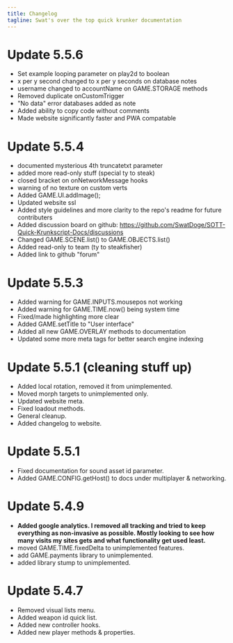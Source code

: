 ```yaml
---
title: Changelog
tagline: Swat's over the top quick krunker documentation
---
```


# Update 5.5.6
- Set example looping parameter on play2d to boolean
- x per y second changed to x per y seconds on database notes
- username changed to accountName on GAME.STORAGE methods
- Removed duplicate onCustomTrigger
- "No data" error databases added as note
- Added ability to copy code without comments
- Made website significantly faster and PWA compatable


# Update 5.5.4
- documented mysterious 4th truncatetxt parameter
- added more read-only stuff (special ty to steak)
- closed bracket on onNetworkMessage hooks
- warning of no texture on custom verts
- Added GAME.UI.addImage();
- Updated website ssl
- Added style guidelines and more clarity to the repo's readme for future contributers
- Added discussion board on github: https://github.com/SwatDoge/SOTT-Quick-Krunkscript-Docs/discussions
- Changed GAME.SCENE.list() to GAME.OBJECTS.list()
- Added read-only to team (ty to steakfisher)
- Added link to github "forum"

# Update 5.5.3
- Added warning for GAME.INPUTS.mousepos not working
- Added warning for GAME.TIME.now() being system time
- Fixed/made highlighting more clear
- Added GAME.setTitle to "User interface"
- Added all new GAME.OVERLAY methods to documentation
- Updated some more meta tags for better search engine indexing

# Update 5.5.1 (cleaning stuff up)
- Added local rotation, removed it from unimplemented.
- Moved morph targets to unimplemented only.
- Updated website meta.
- Fixed loadout methods.
- General cleanup.
- Added changelog to website.

# Update 5.5.1
- Fixed documentation for sound asset id parameter.
- Added GAME.CONFIG.getHost() to docs under multiplayer & networking.

# Update 5.4.9
- **Added google analytics. I removed all tracking and tried to keep everything as non-invasive as possible. Mostly looking to see how many visits my sites gets and what functionality get used least.**
- moved GAME.TIME.fixedDelta to unimplemented features.
- add GAME.payments library to unimplemented.
- added library stump to unimplemented.

# Update 5.4.7
- Removed visual lists menu. 
- Added weapon id quick list. 
- Added new controller hooks. 
- Added new player methods & properties.

